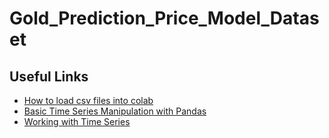 # Gold_Prediction_Price_Model_Dataset

## Useful Links

* [How to load csv files into colab](https://towardsdatascience.com/3-ways-to-load-csv-files-into-colab-7c14fcbdcb92)
* [Basic Time Series Manipulation with Pandas](https://towardsdatascience.com/basic-time-series-manipulation-with-pandas-4432afee64ea)
* [Working with Time Series](https://jakevdp.github.io/PythonDataScienceHandbook/03.11-working-with-time-series.html)
